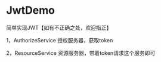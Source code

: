 # JwtDemo
简单实现JWT【如有不正确之处，欢迎指正】

1，AuthorizeService  授权服务器，获取token

2，ResourceService   资源服务器，带着token请求这个服务即可

